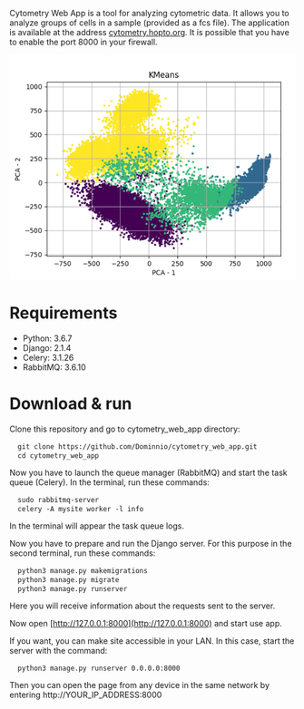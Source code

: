 Cytometry Web App is a tool for analyzing cytometric data. It allows you to analyze groups of cells in a sample (provided as a fcs file).
The application is available at the address [cytometry.hopto.org](http://cytometry.hopto.org:8000). It is possible that you have to enable the port 8000 in your firewall.

![image](https://raw.githubusercontent.com/Dominnio/cytometry_web_app/master/images/example_1.png)

# Requirements
* Python: 3.6.7
* Django: 2.1.4
* Celery: 3.1.26
* RabbitMQ: 3.6.10

# Download & run
Clone this repository and go to cytometry_web_app directory:
```
  git clone https://github.com/Dominnio/cytometry_web_app.git
  cd cytometry_web_app
```

Now you have to launch the queue manager (RabbitMQ) and start the task queue (Celery). In the terminal, run these commands:
```
  sudo rabbitmq-server
  celery -A mysite worker -l info
```
In the terminal will appear the task queue logs. 

Now you have to prepare and run the Django server. For this purpose in the second terminal, run these commands:
```
  python3 manage.py makemigrations
  python3 manage.py migrate
  python3 manage.py runserver
```
Here you will receive information about the requests sent to the server.

Now open [http://127.0.0.1:8000](http://127.0.0.1:8000) and start use app.

If you want, you can make site accessible in your LAN. In this case, start the server with the command:
```
  python3 manage.py runserver 0.0.0.0:8000
```
Then you can open the page from any device in the same network by entering http://YOUR_IP_ADDRESS:8000
